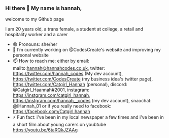 ### Hi there 👋 My name is hannah,
welcome to my Github page 

I am 20 years old, a trans female, a student at college, a retail and hospitality worker and a carer 
- 😄 Pronouns: she/her
- 🔭 I’m currently working on @CodesCreate's website and improving my personal website 
- 📫 How to reach me: either by email: mailto:hannah@hannahcodes.co.uk, twitter: https://twitter.com/hannah_codes (My dev account), https://twitter.com/CodesCreate (my business idea's twitter page), https://twitter.com/Catgirl_Hannah (personal), discord: @Catgirl_Haannah#2001, instagram: https://instgram.com/catgirl_hannah, https://instgram.com/hannah__codes (my dev account), snaochat: @iHannah_01 or if you really need to facebook: https://facebook.com/Catgirl.hannah
- ⚡ Fun fact: i've been in my local newspaper a few times and i've been in a short film about young carers on youbtube https://youtu.be/6taRQkJZAAg

